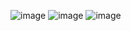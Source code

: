 ![image](https://github.com/user-attachments/assets/21d477b9-9bd7-4f91-bbf9-82b44a5181a2)
![image](https://github.com/user-attachments/assets/41156f42-6fde-4116-a633-6c140fdf45e5)
![image](https://github.com/user-attachments/assets/4e3cdc17-56d1-4a55-9f56-92c2b3790010)


